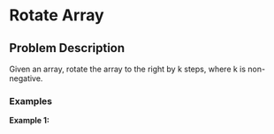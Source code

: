 # Rotate Array

## Problem Description

Given an array, rotate the array to the right by k steps, where k is non-negative.

### Examples

**Example 1:** 
